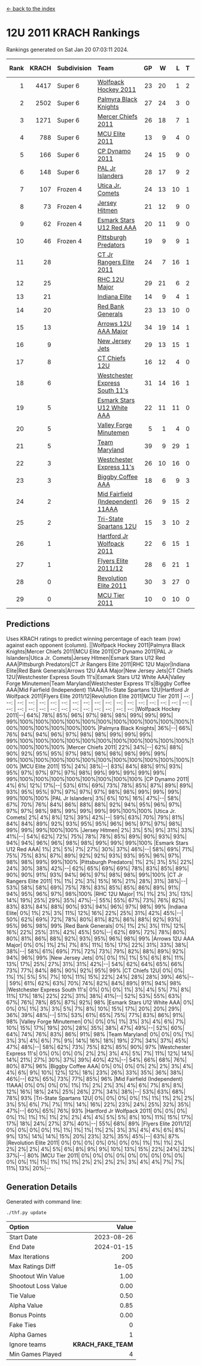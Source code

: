 [<- back to the index](readme.md)
# 12U 2011 KRACH Rankings
Rankings generated on Sat Jan 20 07:03:11 2024.

Rank|KRACH|Subdivision|Team|GP|W|L|T|OTW|OTL|SoS|Exp Wins|Win Diff
---:|---:|:---|:---|---:|---:|---:|---:|---:|---:|---:|---:|---:
1|4417|Super 6|[Wolfpack Hockey 2011](https://gamesheetstats.com/seasons/3664/teams/140937/schedule)|23|20|1|2|0|0|531|21.8|-0.0
2|2502|Super 6|[Palmyra Black Knights](https://gamesheetstats.com/seasons/3664/teams/140949/schedule)|27|24|3|0|1|0|547|24.8|-0.0
3|1271|Super 6|[Mercer Chiefs 2011](https://gamesheetstats.com/seasons/3664/teams/140936/schedule)|26|18|7|1|0|1|1151|19.3|-0.0
4|788|Super 6|[MCU Elite 2011](https://gamesheetstats.com/seasons/3664/teams/140929/schedule)|13|9|4|0|3|0|943|9.8|-0.0
5|166|Super 6|[CP Dynamo 2011](https://gamesheetstats.com/seasons/3664/teams/140944/schedule)|24|15|9|0|1|2|656|15.8|-0.0
6|148|Super 6|[PAL Jr Islanders](https://gamesheetstats.com/seasons/3664/teams/140943/schedule)|28|17|9|2|2|0|514|18.8|-0.0
7|107|Frozen 4|[Utica Jr. Comets](https://gamesheetstats.com/seasons/3664/teams/140945/schedule)|24|13|10|1|1|1|700|14.3|-0.0
8|73|Frozen 4|[Jersey Hitmen](https://gamesheetstats.com/seasons/3664/teams/140938/schedule)|21|12|9|0|2|1|527|12.9|0.0
9|62|Frozen 4|[Esmark Stars U12 Red AAA](https://gamesheetstats.com/seasons/3664/teams/140951/schedule)|20|11|9|0|2|0|911|11.9|0.0
10|46|Frozen 4|[Pittsburgh Predators](https://gamesheetstats.com/seasons/3664/teams/140950/schedule)|19|9|9|1|0|1|955|10.4|0.0
11|28||[CT Jr Rangers Elite 2011](https://gamesheetstats.com/seasons/3664/teams/140931/schedule)|24|7|16|1|1|1|927|8.4|0.0
12|25||[RHC 12U Major](https://gamesheetstats.com/seasons/3664/teams/140941/schedule)|29|21|6|2|0|1|22|22.9|0.0
13|21||[Indiana Elite](https://gamesheetstats.com/seasons/3664/teams/144353/schedule)|14|9|4|1|1|0|45|10.4|0.0
14|20||[Red Bank Generals](https://gamesheetstats.com/seasons/3664/teams/140940/schedule)|23|13|10|0|1|2|42|13.9|0.0
15|13||[Arrows 12U AAA Major](https://gamesheetstats.com/seasons/3664/teams/140946/schedule)|34|19|14|1|1|1|87|20.4|0.0
16|9||[New Jersey Jets](https://gamesheetstats.com/seasons/3664/teams/140939/schedule)|29|13|15|1|2|0|40|14.4|0.0
17|8||[CT Chiefs 12U](https://gamesheetstats.com/seasons/3664/teams/140934/schedule)|16|12|4|0|1|0|5|12.9|0.0
18|6||[Westchester Express South 11's](https://gamesheetstats.com/seasons/3664/teams/140947/schedule)|31|14|16|1|1|0|65|15.4|0.0
19|5||[Esmark Stars U12 White AAA](https://gamesheetstats.com/seasons/3664/teams/140952/schedule)|22|11|11|0|1|1|11|11.9|0.0
20|5||[Valley Forge Minutemen](https://gamesheetstats.com/seasons/3664/teams/187349/schedule)|5|1|4|0|0|0|438|1.9|0.0
21|5||[Team Maryland](https://gamesheetstats.com/seasons/3664/teams/140954/schedule)|39|9|29|1|0|5|550|10.4|0.0
22|3||[Westchester Express 11's](https://gamesheetstats.com/seasons/3664/teams/140948/schedule)|26|10|16|0|0|2|72|10.9|0.0
23|3||[Biggby Coffee AAA](https://gamesheetstats.com/seasons/3664/teams/144351/schedule)|18|6|9|3|0|0|11|8.4|0.0
24|2||[Mid Fairfield (Independent) 11AAA](https://gamesheetstats.com/seasons/3664/teams/140933/schedule)|26|9|15|2|0|1|10|10.9|0.0
25|2||[Tri-State Spartans 12U](https://gamesheetstats.com/seasons/3664/teams/144352/schedule)|15|3|10|2|0|0|9|4.9|0.0
26|1||[Hartford Jr Wolfpack 2011](https://gamesheetstats.com/seasons/3664/teams/140935/schedule)|22|6|15|1|1|0|8|7.4|0.0
27|1||[Flyers Elite 2011/12](https://gamesheetstats.com/seasons/3664/teams/140942/schedule)|28|6|21|1|0|2|9|7.4|0.0
28|0||[Revolution Elite 2011](https://gamesheetstats.com/seasons/3664/teams/140953/schedule)|30|3|27|0|0|0|8|3.9|0.0
29|0||[MCU Tier 2011](https://gamesheetstats.com/seasons/3664/teams/140932/schedule)|10|0|10|0|0|0|3|0.9|0.0

## Predictions
Uses KRACH ratings to predict winning percentage of each team (row) against each opponent (column).
||Wolfpack Hockey 2011|Palmyra Black Knights|Mercer Chiefs 2011|MCU Elite 2011|CP Dynamo 2011|PAL Jr Islanders|Utica Jr. Comets|Jersey Hitmen|Esmark Stars U12 Red AAA|Pittsburgh Predators|CT Jr Rangers Elite 2011|RHC 12U Major|Indiana Elite|Red Bank Generals|Arrows 12U AAA Major|New Jersey Jets|CT Chiefs 12U|Westchester Express South 11's|Esmark Stars U12 White AAA|Valley Forge Minutemen|Team Maryland|Westchester Express 11's|Biggby Coffee AAA|Mid Fairfield (Independent) 11AAA|Tri-State Spartans 12U|Hartford Jr Wolfpack 2011|Flyers Elite 2011/12|Revolution Elite 2011|MCU Tier 2011
| --: | --: | --: | --: | --: | --: | --: | --: | --: | --: | --: | --: | --: | --: | --: | --: | --: | --: | --: | --: | --: | --: | --: | --: | --: | --: | --: | --: | --: | --: 
|Wolfpack Hockey 2011|--| 64%| 78%| 85%| 96%| 97%| 98%| 98%| 99%| 99%| 99%| 99%|100%|100%|100%|100%|100%|100%|100%|100%|100%|100%|100%|100%|100%|100%|100%|100%|100%
|Palmyra Black Knights| 36%|--| 66%| 76%| 94%| 94%| 96%| 97%| 98%| 98%| 99%| 99%| 99%| 99%|100%|100%|100%|100%|100%|100%|100%|100%|100%|100%|100%|100%|100%|100%|100%
|Mercer Chiefs 2011| 22%| 34%|--| 62%| 88%| 90%| 92%| 95%| 95%| 97%| 98%| 98%| 98%| 98%| 99%| 99%| 99%|100%|100%|100%|100%|100%|100%|100%|100%|100%|100%|100%|100%
|MCU Elite 2011| 15%| 24%| 38%|--| 83%| 84%| 88%| 91%| 93%| 95%| 97%| 97%| 97%| 97%| 98%| 99%| 99%| 99%| 99%| 99%| 99%|100%|100%|100%|100%|100%|100%|100%|100%
|CP Dynamo 2011|  4%|  6%| 12%| 17%|--| 53%| 61%| 69%| 73%| 78%| 85%| 87%| 89%| 89%| 93%| 95%| 95%| 97%| 97%| 97%| 97%| 98%| 98%| 99%| 99%| 99%| 99%|100%|100%
|PAL Jr Islanders|  3%|  6%| 10%| 16%| 47%|--| 58%| 67%| 70%| 76%| 84%| 86%| 88%| 88%| 92%| 94%| 95%| 96%| 97%| 97%| 97%| 98%| 98%| 99%| 99%| 99%| 99%|100%|100%
|Utica Jr. Comets|  2%|  4%|  8%| 12%| 39%| 42%|--| 59%| 63%| 70%| 79%| 81%| 84%| 84%| 89%| 92%| 93%| 95%| 95%| 96%| 96%| 97%| 97%| 98%| 99%| 99%| 99%|100%|100%
|Jersey Hitmen|  2%|  3%|  5%|  9%| 31%| 33%| 41%|--| 54%| 62%| 72%| 75%| 78%| 78%| 85%| 89%| 90%| 93%| 93%| 94%| 94%| 96%| 96%| 98%| 98%| 99%| 99%| 99%|100%
|Esmark Stars U12 Red AAA|  1%|  2%|  5%|  7%| 27%| 30%| 37%| 46%|--| 58%| 69%| 71%| 75%| 75%| 83%| 87%| 89%| 92%| 92%| 93%| 93%| 95%| 96%| 97%| 98%| 98%| 99%| 99%|100%
|Pittsburgh Predators|  1%|  2%|  3%|  5%| 22%| 24%| 30%| 38%| 42%|--| 62%| 65%| 69%| 69%| 78%| 83%| 85%| 89%| 90%| 90%| 91%| 93%| 94%| 96%| 97%| 98%| 98%| 99%|100%
|CT Jr Rangers Elite 2011|  1%|  1%|  2%|  3%| 15%| 16%| 21%| 28%| 31%| 38%|--| 53%| 58%| 58%| 69%| 75%| 78%| 83%| 85%| 85%| 86%| 89%| 91%| 94%| 95%| 96%| 97%| 98%|100%
|RHC 12U Major|  1%|  1%|  2%|  3%| 13%| 14%| 19%| 25%| 29%| 35%| 47%|--| 55%| 55%| 67%| 73%| 76%| 82%| 83%| 83%| 84%| 88%| 90%| 93%| 94%| 96%| 97%| 98%| 99%
|Indiana Elite|  0%|  1%|  2%|  3%| 11%| 12%| 16%| 22%| 25%| 31%| 42%| 45%|--| 50%| 62%| 69%| 72%| 78%| 80%| 81%| 82%| 86%| 88%| 92%| 93%| 95%| 96%| 98%| 99%
|Red Bank Generals|  0%|  1%|  2%|  3%| 11%| 12%| 16%| 22%| 25%| 31%| 42%| 45%| 50%|--| 62%| 69%| 72%| 78%| 80%| 80%| 81%| 86%| 88%| 92%| 93%| 95%| 96%| 98%| 99%
|Arrows 12U AAA Major|  0%|  0%|  1%|  2%|  7%|  8%| 11%| 15%| 17%| 22%| 31%| 33%| 38%| 38%|--| 58%| 61%| 69%| 71%| 72%| 73%| 79%| 82%| 88%| 89%| 92%| 94%| 96%| 99%
|New Jersey Jets|  0%|  0%|  1%|  1%|  5%|  6%|  8%| 11%| 13%| 17%| 25%| 27%| 31%| 31%| 42%|--| 54%| 62%| 64%| 65%| 66%| 73%| 77%| 84%| 86%| 90%| 92%| 95%| 99%
|CT Chiefs 12U|  0%|  0%|  1%|  1%|  5%|  5%|  7%| 10%| 11%| 15%| 22%| 24%| 28%| 28%| 39%| 46%|--| 59%| 61%| 62%| 63%| 70%| 74%| 82%| 84%| 89%| 91%| 94%| 98%
|Westchester Express South 11's|  0%|  0%|  0%|  1%|  3%|  4%|  5%|  7%|  8%| 11%| 17%| 18%| 22%| 22%| 31%| 38%| 41%|--| 52%| 53%| 55%| 63%| 67%| 76%| 78%| 85%| 87%| 92%| 98%
|Esmark Stars U12 White AAA|  0%|  0%|  0%|  1%|  3%|  3%|  5%|  7%|  8%| 10%| 15%| 17%| 20%| 20%| 29%| 36%| 39%| 48%|--| 51%| 53%| 61%| 65%| 75%| 77%| 83%| 86%| 91%| 98%
|Valley Forge Minutemen|  0%|  0%|  0%|  1%|  3%|  3%|  4%|  6%|  7%| 10%| 15%| 17%| 19%| 20%| 28%| 35%| 38%| 47%| 49%|--| 52%| 60%| 64%| 74%| 76%| 83%| 86%| 91%| 98%
|Team Maryland|  0%|  0%|  0%|  1%|  3%|  3%|  4%|  6%|  7%|  9%| 14%| 16%| 18%| 19%| 27%| 34%| 37%| 45%| 47%| 48%|--| 58%| 62%| 73%| 75%| 82%| 85%| 90%| 97%
|Westchester Express 11's|  0%|  0%|  0%|  0%|  2%|  2%|  3%|  4%|  5%|  7%| 11%| 12%| 14%| 14%| 21%| 27%| 30%| 37%| 39%| 40%| 42%|--| 54%| 66%| 68%| 76%| 80%| 87%| 96%
|Biggby Coffee AAA|  0%|  0%|  0%|  0%|  2%|  2%|  3%|  4%|  4%|  6%|  9%| 10%| 12%| 12%| 18%| 23%| 26%| 33%| 35%| 36%| 38%| 46%|--| 62%| 65%| 73%| 77%| 85%| 96%
|Mid Fairfield (Independent) 11AAA|  0%|  0%|  0%|  0%|  1%|  1%|  2%|  2%|  3%|  4%|  6%|  7%|  8%|  8%| 12%| 16%| 18%| 24%| 25%| 26%| 27%| 34%| 38%|--| 53%| 63%| 68%| 78%| 93%
|Tri-State Spartans 12U|  0%|  0%|  0%|  0%|  1%|  1%|  1%|  2%|  2%|  3%|  5%|  6%|  7%|  7%| 11%| 14%| 16%| 22%| 23%| 24%| 25%| 32%| 35%| 47%|--| 60%| 65%| 76%| 93%
|Hartford Jr Wolfpack 2011|  0%|  0%|  0%|  0%|  1%|  1%|  1%|  1%|  2%|  2%|  4%|  4%|  5%|  5%|  8%| 10%| 11%| 15%| 17%| 17%| 18%| 24%| 27%| 37%| 40%|--| 55%| 68%| 89%
|Flyers Elite 2011/12|  0%|  0%|  0%|  0%|  1%|  1%|  1%|  1%|  1%|  2%|  3%|  3%|  4%|  4%|  6%|  8%|  9%| 13%| 14%| 14%| 15%| 20%| 23%| 32%| 35%| 45%|--| 63%| 87%
|Revolution Elite 2011|  0%|  0%|  0%|  0%|  0%|  0%|  0%|  1%|  1%|  1%|  2%|  2%|  2%|  2%|  4%|  5%|  6%|  8%|  9%|  9%| 10%| 13%| 15%| 22%| 24%| 32%| 37%|--| 80%
|MCU Tier 2011|  0%|  0%|  0%|  0%|  0%|  0%|  0%|  0%|  0%|  0%|  0%|  1%|  1%|  1%|  1%|  1%|  2%|  2%|  2%|  2%|  3%|  4%|  4%|  7%|  7%| 11%| 13%| 20%|--

## Generation Details

Generated with command line:
```
./thf.py update
```

| Option | Value |
| :----- | ----: |
| Start Date | 2023-08-26 |
| End Date | 2024-01-15 |
| Max Iterations | 200 |
| Max Ratings Diff | 1e-05 |
| Shootout Win Value | 1.00 |
| Shootout Loss Value | 0.00 |
| Tie Value | 0.50 |
| Alpha Value | 0.85 |
| Bonus Points | 0.00 |
| Fake Ties | 0 |
| Alpha Games | 1 |
| Ignore teams | __KRACH_FAKE_TEAM__ |
| Min Games Played | 4 |

